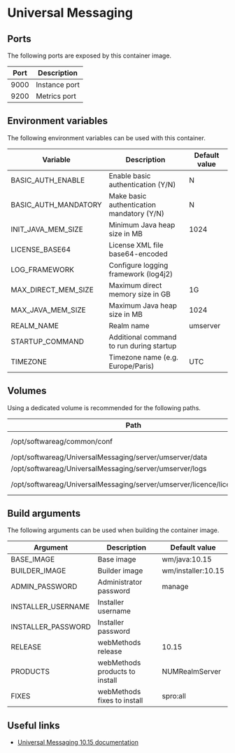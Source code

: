 # Universal Messaging

## Ports

The following ports are exposed by this container image.

| Port | Description |
| ---- | ----------- |
| 9000 | Instance port |
| 9200 | Metrics port |

## Environment variables

The following environment variables can be used with this container.

| Variable | Description | Default value |
| -------- | ----------- | ------------- |
| BASIC_AUTH_ENABLE | Enable basic authentication (Y/N) | N |
| BASIC_AUTH_MANDATORY | Make basic authentication mandatory (Y/N) | N |
| INIT_JAVA_MEM_SIZE | Minimum Java heap size in MB | 1024 |
| LICENSE_BASE64 | License XML file base64-encoded | |
| LOG_FRAMEWORK | Configure logging framework (log4j2) | |
| MAX_DIRECT_MEM_SIZE | Maximum direct memory size in GB | 1G |
| MAX_JAVA_MEM_SIZE | Maximum Java heap size in MB | 1024 |
| REALM_NAME | Realm name | umserver |
| STARTUP_COMMAND | Additional command to run during startup | |
| TIMEZONE | Timezone name (e.g. Europe/Paris) | UTC |

## Volumes

Using a dedicated volume is recommended for the following paths.

| Path | Description |
| ---- | ----------- |
| /opt/softwareag/common/conf | Authentication configuration |
| /opt/softwareag/UniversalMessaging/server/umserver/data | Server data |
| /opt/softwareag/UniversalMessaging/server/umserver/logs | Server logs |
| /opt/softwareag/UniversalMessaging/server/umserver/licence/licence.xml | License XML file |

## Build arguments

The following arguments can be used when building the container image.

| Argument | Description | Default value |
| -------- | ----------- | ------------- |
| BASE_IMAGE | Base image | wm/java:10.15 |
| BUILDER_IMAGE | Builder image | wm/installer:10.15 |
| ADMIN_PASSWORD | Administrator password | manage |
| INSTALLER_USERNAME | Installer username | |
| INSTALLER_PASSWORD | Installer password | |
| RELEASE | webMethods release | 10.15 |
| PRODUCTS | webMethods products to install | NUMRealmServer |
| FIXES | webMethods fixes to install | spro:all |

## Useful links

- [Universal Messaging 10.15 documentation](https://www.ibm.com/docs/en/webmethods-integration/wm-universal-messaging/10.15.0)
